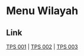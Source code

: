 # Menu Wilayah

## Link

[TPS 001](https://github.com/gigit-pemilu/pemilu-2024-18-lampung/tree/main/pileg-dpr/hitung-suara/sub/18-lampung/sub/04-lampung-barat/sub/06-belalau/sub/2006-sukarame/sub/001-tps)
 | 
[TPS 002](https://github.com/gigit-pemilu/pemilu-2024-18-lampung/tree/main/pileg-dpr/hitung-suara/sub/18-lampung/sub/04-lampung-barat/sub/06-belalau/sub/2006-sukarame/sub/002-tps)
 | 
[TPS 003](https://github.com/gigit-pemilu/pemilu-2024-18-lampung/tree/main/pileg-dpr/hitung-suara/sub/18-lampung/sub/04-lampung-barat/sub/06-belalau/sub/2006-sukarame/sub/003-tps)

